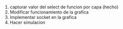 1. capturar valor del select de funcion por capa (hecho)
2. Modificar funcionamiento de la grafica
3. Implementar socket en la grafica
4. Hacer simulacion
